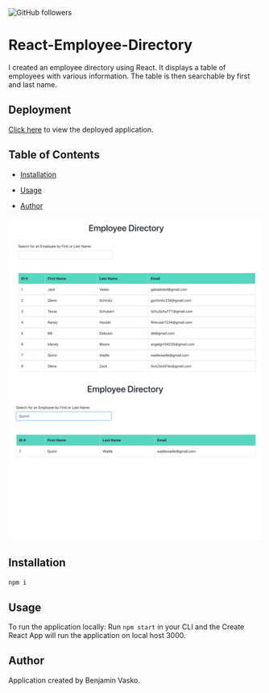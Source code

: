 ![GitHub followers](https://img.shields.io/github/followers/30?label=Follow&style=social) 

# React-Employee-Directory

I created an employee directory using React. It displays a table of employees with various information. The table is then searchable by first and last name.

## Deployment

[Click here](https://agile-island-19511.herokuapp.com/) to view the deployed application.                

## Table of Contents
                

- [Installation](#installation)

- [Usage](#usage)

- [Author](#author)
                    
![1](/public/images/home.png)
![2](/public/images/search.png)

## Installation

`npm i`
        
## Usage

To run the application locally:
Run `npm start` in your CLI and the Create React App will run the application on local host 3000.

## Author

Application created by Benjamin Vasko.
